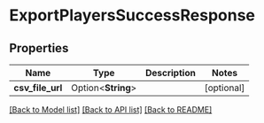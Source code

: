 # ExportPlayersSuccessResponse

## Properties

Name | Type | Description | Notes
------------ | ------------- | ------------- | -------------
**csv_file_url** | Option<**String**> |  | [optional]

[[Back to Model list]](../README.md#documentation-for-models) [[Back to API list]](../README.md#documentation-for-api-endpoints) [[Back to README]](../README.md)


